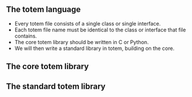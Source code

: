 ## The totem language

* Every totem file consists of a single class or single interface.
* Each totem file name must be identical to the class or interface that file contains.
* The core totem library should be written in C or Python.
* We will then write a standard library in totem, building on the core.

## The core totem library



## The standard totem library



